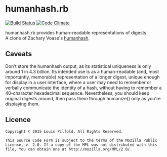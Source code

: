 # humanhash.rb

[![Build Status](https://travis-ci.org/lpil/humanhash.rb.svg?branch=master)](https://travis-ci.org/lpil/humanhash.rb)
[![Code Climate](https://codeclimate.com/github/lpil/humanhash.rb/badges/gpa.svg)](https://codeclimate.com/github/lpil/humanhash.rb)

humanhash.rb provides human-readable representations of digests.  
A clone of Zachary Voase's
[humanhash](https://github.com/zacharyvoase/humanhash).

## Caveats

Don't store the humanhash output, as its statistical uniqueness is only around
1 in 4.3 billion. Its intended use is as a human-readable (and, most
importantly, memorable) representation of a longer digest, unique enough for
display in a user interface, where a user may need to remember or verbally
communicate the identity of a hash, without having to remember a 40-character
hexadecimal sequence. Nevertheless, you should keep original digests around,
then pass them through humanize() only as you're displaying them.

## Licence

```
Copyright © 2015 Louis Pilfold. All Rights Reserved.

This Source Code Form is subject to the terms of the Mozilla Public
License, v. 2.0. If a copy of the MPL was not distributed with this
file, You can obtain one at http://mozilla.org/MPL/2.0/.
```
